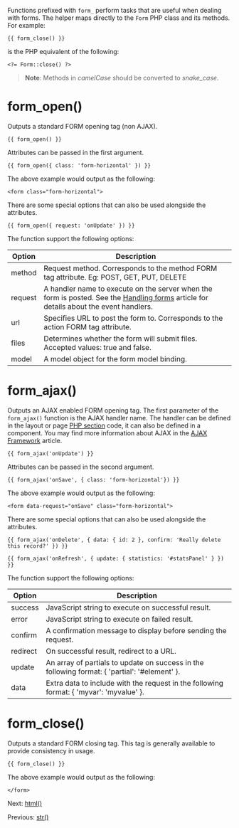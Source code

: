Functions prefixed with `form_` perform tasks that are useful when dealing with forms. The helper maps directly to the `Form` PHP class and its methods. For example:

    {{ form_close() }}

is the PHP equivalent of the following:

    <?= Form::close() ?>

> **Note**: Methods in _camelCase_ should be converted to _snake_case_.

# form_open()

Outputs a standard FORM opening tag (non AJAX).

    {{ form_open() }}

Attributes can be passed in the first argument.

    {{ form_open({ class: 'form-horizontal' }) }}

The above example would output as the following:

    <form class="form-horizontal">

There are some special options that can also be used alongside the attributes.

    {{ form_open({ request: 'onUpdate' }) }}

The function support the following options:

Option  | Description
--------|------------
method  | Request method. Corresponds to the method FORM tag attribute. Eg: POST, GET, PUT, DELETE
request  | A handler name to execute on the server when the form is posted. See the [Handling forms](../Pages.md#handling-forms) article for details about the event handlers.
url  | Specifies URL to post the form to. Corresponds to the action FORM tag attribute.
files  | Determines whether the form will submit files. Accepted values: true and false.
model  | A model object for the form model binding.

# form_ajax()

Outputs an AJAX enabled FORM opening tag. The first parameter of the `form_ajax()` function is the AJAX handler name. The handler can be defined in the layout or page [PHP section](../Themes#php-section) code, it can also be defined in a component. You may find more information about AJAX in the [AJAX Framework](../../ajax/introduction.md) article.

    {{ form_ajax('onUpdate') }}

Attributes can be passed in the second argument.

    {{ form_ajax('onSave', { class: 'form-horizontal'}) }}

The above example would output as the following:

    <form data-request="onSave" class="form-horizontal">

There are some special options that can also be used alongside the attributes.

    {{ form_ajax('onDelete', { data: { id: 2 }, confirm: 'Really delete this record?' }) }}

    {{ form_ajax('onRefresh', { update: { statistics: '#statsPanel' } }) }}

The function support the following options:

Option  | Description
--------|------------
success  | JavaScript string to execute on successful result.
error  | JavaScript string to execute on failed result.
confirm  | A confirmation message to display before sending the request.
redirect  | On successful result, redirect to a URL.
update  | An array of partials to update on success in the following format: { 'partial': '#element' }.
data  | Extra data to include with the request in the following format: { 'myvar': 'myvalue' }.

# form_close()

Outputs a standard FORM closing tag. This tag is generally available to provide consistency in usage.

    {{ form_close() }}

The above example would output as the following:

    </form>

Next: [html()](function-html.md)

Previous: [str()](function-str.md)


